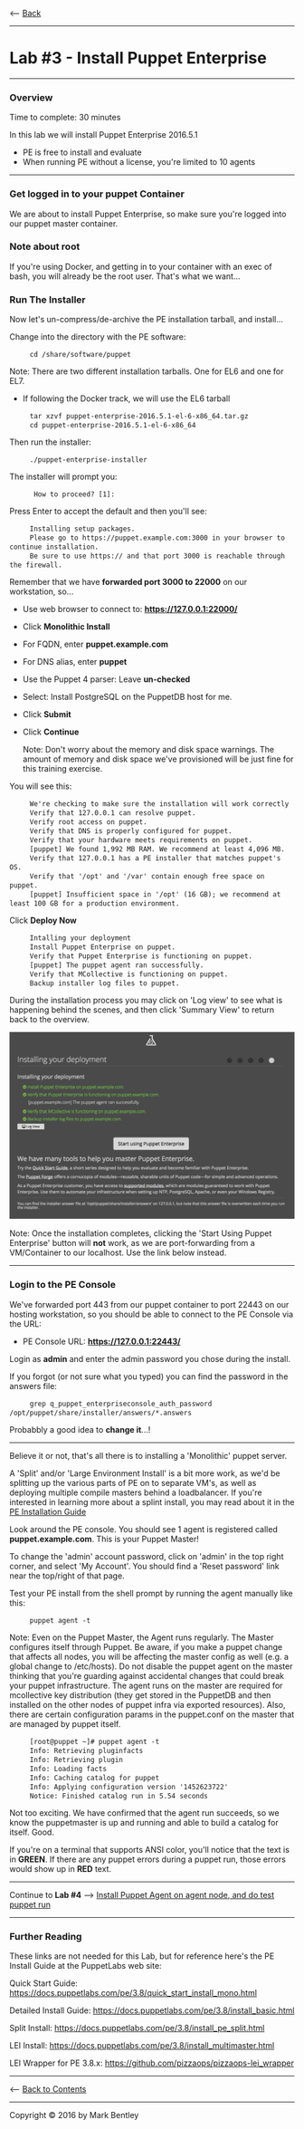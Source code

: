 <-- [Back](02-Prep-to-Install-Puppet-Master.md#lab-2)

---

# **Lab #3** - Install Puppet Enterprise

---

### Overview ###

Time to complete:  30 minutes

In this lab we will install Puppet Enterprise 2016.5.1

* PE is free to install and evaluate
* When running PE without a license, you're limited to 10 agents

---

### Get logged in to your puppet Container ###

We are about to install Puppet Enterprise, so make sure you're
logged into our puppet master container.

### Note about root ###

If you're using Docker, and getting in to your container with an exec of bash,
you will already be the root user.  That's what we want...

### Run The Installer ###

Now let's un-compress/de-archive the PE installation tarball, and install...

Change into the directory with the PE software:

```shell
     cd /share/software/puppet
```
Note:  There are two different installation tarballs.  One for EL6 and one for EL7.

* If following the Docker track, we will use the EL6 tarball

```
     tar xzvf puppet-enterprise-2016.5.1-el-6-x86_64.tar.gz
     cd puppet-enterprise-2016.5.1-el-6-x86_64
```

Then run the installer:

```
     ./puppet-enterprise-installer
```

The installer will prompt you:

```
      How to proceed? [1]:
```

Press Enter to accept the default and then you'll see:

```
     Installing setup packages.
     Please go to https://puppet.example.com:3000 in your browser to continue installation.
     Be sure to use https:// and that port 3000 is reachable through the firewall.
```

Remember that we have **forwarded port 3000 to 22000** on our workstation, so...

* Use web browser to connect to: **<https://127.0.0.1:22000/>**
* Click **Monolithic Install**
* For FQDN, enter **puppet.example.com**
* For DNS alias, enter **puppet**
* Use the Puppet 4 parser:  Leave **un-checked**
* Select: Install PostgreSQL on the PuppetDB host for me.
* Click **Submit**
* Click **Continue**

    Note:  Don't worry about the memory and disk space warnings.  The amount of memory and disk space we've provisioned will be just fine for this training exercise.

You will see this:

```
     We're checking to make sure the installation will work correctly
     Verify that 127.0.0.1 can resolve puppet.
     Verify root access on puppet.
     Verify that DNS is properly configured for puppet.
     Verify that your hardware meets requirements on puppet.
     [puppet] We found 1,992 MB RAM. We recommend at least 4,096 MB.
     Verify that 127.0.0.1 has a PE installer that matches puppet's OS.
     Verify that '/opt' and '/var' contain enough free space on puppet.
     [puppet] Insufficient space in '/opt' (16 GB); we recommend at least 100 GB for a production environment.
```

Click **Deploy Now**

```
     Intalling your deployment
     Install Puppet Enterprise on puppet.
     Verify that Puppet Enterprise is functioning on puppet.
     [puppet] The puppet agent ran successfully.
     Verify that MCollective is functioning on puppet.
     Backup installer log files to puppet.
```

During the installation process you may click on 'Log view' to see what is
happening behind the scenes, and then click 'Summary View' to return back to
the overview.

![PE Install Finished](images/PE-Install-Finished.png)

Note:  Once the installation completes, clicking the 'Start Using Puppet
Enterprise' button will **not** work, as we are port-forwarding from a
VM/Container to our localhost.  Use the link below instead.

---

### Login to the PE Console ###

We've forwarded port 443 from our puppet container to port 22443 on our hosting workstation, so you should be able to connect to the PE Console via the URL:

* PE Console URL:  **<https://127.0.0.1:22443/>**

Login as **admin** and enter the admin password you chose during the install.

If you forgot (or not sure what you typed) you can find the password in the answers file:

```
     grep q_puppet_enterpriseconsole_auth_password /opt/puppet/share/installer/answers/*.answers
```

Probabbly a good idea to **change it**...!

---

Believe it or not, that's all there is to installing a 'Monolithic' puppet
server.

A 'Split' and/or 'Large Environment Install' is a bit more work, as we'd be
splitting up the various parts of PE on to separate VM's, as well as deploying
multiple compile masters behind a loadbalancer.  If you're interested
in learning more about a splint install, you may read about it in the
[PE Installation Guide](https://docs.puppetlabs.com/pe/3.8/install_pe_split.html)

Look around the PE console.  You should see 1 agent is registered called **puppet.example.com**.  This is your Puppet Master!

To change the 'admin' account password, click on 'admin' in the top right corner, and select 'My Account'.  You should
find a 'Reset password' link near the top/right of that page.

Test your PE install from the shell prompt by running the agent manually like this:

```
     puppet agent -t
```

Note:  Even on the Puppet Master, the Agent runs regularly.  The Master configures itself through Puppet.  Be aware, if you make
a puppet change that affects all nodes, you will be affecting the master config as well (e.g. a global change to /etc/hosts).
Do not disable the puppet agent on the master thinking that you're guarding against accidental changes that could break your
puppet infrastructure.  The agent runs on the master are required for mcollective key distribution (they get stored in the PuppetDB
and then installed on the other nodes of puppet infra via exported resources).  Also, there are certain configuration params
in the puppet.conf on the master that are managed by puppet itself.


```shell
     [root@puppet ~]# puppet agent -t
     Info: Retrieving pluginfacts
     Info: Retrieving plugin
     Info: Loading facts
     Info: Caching catalog for puppet
     Info: Applying configuration version '1452623722'
     Notice: Finished catalog run in 5.54 seconds
```

Not too exciting.  We have confirmed that the agent run succeeds, so we know the puppetmaster is up and running and able
to build a catalog for itself. Good.

If you're on a terminal that supports ANSI color, you'll notice that the text
is in **GREEN**.  If there are any puppet errors during a puppet run, those errors
would show up in **RED** text.

---

Continue to **Lab #4** --> [Install Puppet Agent on agent node, and do test puppet run](04-Install-Puppet-Agent.md#lab-4)

---

### Further Reading ###

These links are not needed for this Lab, but for reference here's the PE Install Guide at the PuppetLabs web site:

Quick Start Guide:  <https://docs.puppetlabs.com/pe/3.8/quick_start_install_mono.html>

Detailed Install Guide:  <https://docs.puppetlabs.com/pe/3.8/install_basic.html>

Split Install:   <https://docs.puppetlabs.com/pe/3.8/install_pe_split.html>

LEI Install:   <https://docs.puppetlabs.com/pe/3.8/install_multimaster.html>

LEI Wrapper for PE 3.8.x:  <https://github.com/pizzaops/pizzaops-lei_wrapper>

---

<-- [Back to Contents](/README.md)

---

Copyright © 2016 by Mark Bentley

